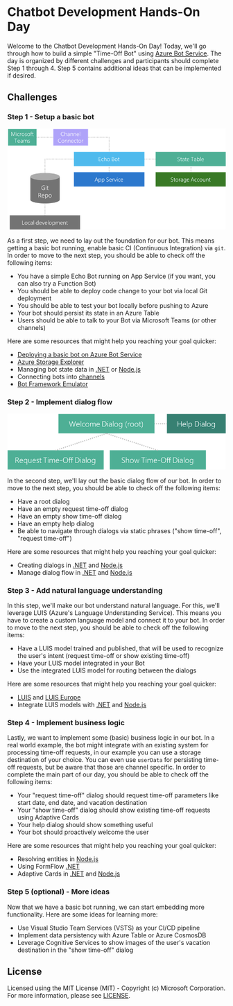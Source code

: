 # Chatbot Development Hands-On Day

Welcome to the Chatbot Development Hands-On Day! Today, we'll go through how to build a simple "Time-Off Bot" using [Azure Bot Service](https://docs.microsoft.com/en-us/azure/bot-service/). The day is organized by different challenges and participants should complete Step 1 through 4. Step 5 contains additional ideas that can be implemented if desired.

## Challenges

### Step 1 - Setup a basic bot

![Goal for Step 1](images/step1.png "Goal for Step 1")

As a first step, we need to lay out the foundation for our bot. This means getting a basic bot running, enable basic CI (Continuous Integration) via `git`. In order to move to the next step, you should be able to check off the following items:

* You have a simple Echo Bot running on App Service (if you want, you can also try a Function Bot)
* You should be able to deploy code change to your bot via local Git deployment
* You should be able to test your bot locally before pushing to Azure
* Your bot should persist its state in an Azure Table
* Users should be able to talk to your Bot via Microsoft Teams (or other channels)

Here are some resources that might help you reaching your goal quicker:
* [Deploying a basic bot on Azure Bot Service](https://docs.microsoft.com/en-us/azure/bot-service/bot-service-quickstart)
* [Azure Storage Explorer](https://azure.microsoft.com/en-us/features/storage-explorer/)
* Managing bot state data in [.NET](https://docs.microsoft.com/en-us/azure/bot-service/dotnet/bot-builder-dotnet-state) or [Node.js](https://docs.microsoft.com/en-us/azure/bot-service/nodejs/bot-builder-nodejs-state)
* Connecting bots into [channels](https://docs.microsoft.com/en-us/azure/bot-service/bot-service-manage-channels)
* [Bot Framework Emulator](https://docs.microsoft.com/en-us/azure/bot-service/bot-service-debug-emulator)

### Step 2 - Implement dialog flow

![Goal for Step 2](images/step2.png "Goal for Step 2")

In the second step, we'll lay out the basic dialog flow of our bot. In order to move to the next step, you should be able to check off the following items:

* Have a root dialog
* Have an empty request time-off dialog
* Have an empty show time-off dialog
* Have an empty help dialog
* Be able to navigate through dialogs via static phrases ("show time-off", "request time-off")

Here are some resources that might help you reaching your goal quicker:
* Creating dialogs in [.NET](https://docs.microsoft.com/en-us/azure/bot-service/dotnet/bot-builder-dotnet-dialogs) and [Node.js](https://docs.microsoft.com/en-us/azure/bot-service/nodejs/bot-builder-nodejs-dialog-overview)
* Manage dialog flow in [.NET](https://docs.microsoft.com/en-us/azure/bot-service/dotnet/bot-builder-dotnet-manage-conversation-flow) and [Node.js](https://docs.microsoft.com/en-us/azure/bot-service/nodejs/bot-builder-nodejs-dialog-manage-conversation-flow)

### Step 3 - Add natural language understanding

In this step, we'll make our bot understand natural language. For this, we'll leverage LUIS (Azure's Language Understanding Service). This means you have to create a custom language model and connect it to your bot. In order to move to the next step, you should be able to check off the following items:

* Have a LUIS model trained and published, that will be used to recognize the user's intent (request time-off or show existing time-off)
* Have your LUIS model integrated in your Bot
* Use the integrated LUIS model for routing between the dialogs

Here are some resources that might help you reaching your goal quicker:
* [LUIS](https://www.luis.ai) and [LUIS Europe](https://eu.luis.ai)
* Integrate LUIS models with [.NET](https://docs.microsoft.com/en-us/azure/bot-service/dotnet/bot-builder-dotnet-luis-dialogs) and [Node.js](https://docs.microsoft.com/en-us/azure/bot-service/nodejs/bot-builder-nodejs-recognize-intent-luis)

### Step 4 - Implement business logic

Lastly, we want to implement some (basic) business logic in our bot. In a real world example, the bot might integrate with an existing system for processing time-off requests, in our example you can use a storage destination of your choice. You can even use `userData` for persisting time-off requests, but be aware that those are channel specific. In order to complete the main part of our day, you should be able to check off the following items:

* Your "request time-off" dialog should request time-off parameters like start date, end date, and vacation destination
* Your "show time-off" dialog should show existing time-off requests using Adaptive Cards
* Your help dialog should show something useful
* Your bot should proactively welcome the user

Here are some resources that might help you reaching your goal quicker:
* Resolving entities in [Node.js](https://docs.microsoft.com/en-us/azure/bot-service/nodejs/bot-builder-nodejs-dialog-prompt)
* Using FormFlow [.NET](https://docs.microsoft.com/en-us/azure/bot-service/dotnet/bot-builder-dotnet-formflow)
* Adaptive Cards in [.NET](https://docs.microsoft.com/en-us/azure/bot-service/dotnet/bot-builder-dotnet-add-rich-card-attachments) and [Node.js](https://github.com/Microsoft/BotBuilder-Samples/tree/master/Node/cards-AdaptiveCards)

### Step 5 (optional) - More ideas

Now that we have a basic bot running, we can start embedding more functionality. Here are some ideas for learning more:

* Use Visual Studio Team Services (VSTS) as your CI/CD pipeline
* Implement data persistency with Azure Table or Azure CosmosDB
* Leverage Cognitive Services to show images of the user's vacation destination in the "show time-off" dialog

## License

Licensed using the MIT License (MIT) - Copyright (c) Microsoft Corporation. For more information, please see [LICENSE](LICENSE).
